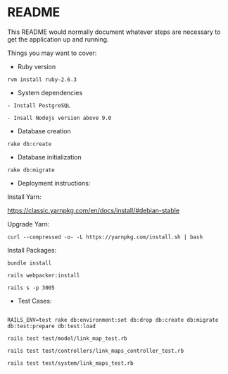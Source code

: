 # README

This README would normally document whatever steps are necessary to get the
application up and running.

Things you may want to cover:

* Ruby version

```cassandraql
rvm install ruby-2.6.3
```

* System dependencies
````cassandraql
- Install PostgreSQL

- Insall Nodejs version above 9.0
````

* Database creation

```cassandraql
rake db:create
```

* Database initialization

```cassandraql
rake db:migrate
```

* Deployment instructions:

Install Yarn:

https://classic.yarnpkg.com/en/docs/install/#debian-stable

Upgrade Yarn:

```cassandraql
curl --compressed -o- -L https://yarnpkg.com/install.sh | bash
```

Install Packages:

```cassandraql
bundle install

rails webpacker:install

rails s -p 3005
```

* Test Cases:

```cassandraql

RAILS_ENV=test rake db:environment:set db:drop db:create db:migrate db:test:prepare db:test:load

rails test test/model/link_map_test.rb

rails test test/controllers/link_maps_controller_test.rb

rails test test/system/link_maps_test.rb
```
